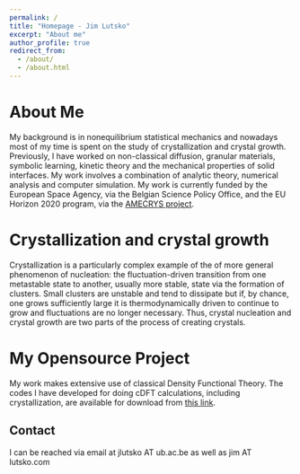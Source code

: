 ```yaml
---
permalink: /
title: "Homepage - Jim Lutsko"
excerpt: "About me"
author_profile: true
redirect_from: 
  - /about/
  - /about.html
---
```


About Me
=========
My background is in nonequilibrium statistical mechanics and nowadays most of my time is spent on the study of crystallization and crystal growth. Previously, I have worked on non-classical diffusion, granular materials, symbolic learning, kinetic theory and the mechanical properties of solid interfaces. My work involves a combination of analytic theory, numerical analysis and computer simulation. My work is currently funded by the European Space Agency, via the Belgian Science Policy Office, and the EU Horizon 2020 program, via the [AMECRYS project](http://www.amecrys-project.eu). 

Crystallization and crystal growth
==================================

Crystallization is a particularly complex example of the of more general phenomenon of nucleation: the fluctuation-driven transition from one metastable state to another, usually more stable, state via the formation of clusters. Small clusters are unstable and tend to dissipate but if, by chance, one grows sufficiently large it is thermodynamically driven to continue to grow and fluctuations are no longer necessary. Thus, crystal nucleation and crystal growth are two parts of the process of creating crystals. 

My Opensource Project
======================
My work makes extensive use of classical Density Functional Theory. The codes I have developed for doing cDFT calculations, including crystallization, are available for download from [this link](https://jimlutsko.github.io/classicalDFT). 



Contact
------
I can be reached via email at jlutsko AT ub.ac.be as well as jim AT lutsko.com
